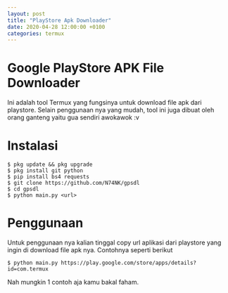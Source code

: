 ```yaml
---
layout: post
title: "PlayStore Apk Downloader"
date: 2020-04-28 12:00:00 +0100
categories: termux
---
```


# Google PlayStore APK File Downloader

Ini adalah tool Termux yang fungsinya untuk download file apk dari playstore.
Selain penggunaan nya yang mudah, tool ini juga dibuat oleh orang ganteng yaitu gua sendiri awokawok :v


# Instalasi

```
$ pkg update && pkg upgrade
$ pkg install git python
$ pip install bs4 requests
$ git clone https://github.com/N74NK/gpsdl
$ cd gpsdl
$ python main.py <url>
```


# Penggunaan

Untuk penggunaan nya kalian tinggal copy url aplikasi dari playstore yang ingin di download file apk nya.
Contohnya seperti berikut
```
$ python main.py https://play.google.com/store/apps/details?id=com.termux
```
Nah mungkin 1 contoh aja kamu bakal faham.
